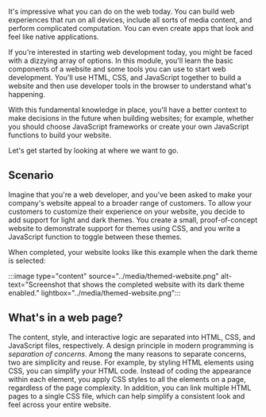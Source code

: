 
It's impressive what you can do on the web today. You can build web experiences that run on all devices, include all sorts of media content, and perform complicated computation. You can even create apps that look and feel like native applications.

If you're interested in starting web development today, you might be faced with a dizzying array of options. In this module, you'll learn the basic components of a website and some tools you can use to start web development. You'll use HTML, CSS, and JavaScript together to build a website and then use developer tools in the browser to understand what's happening.

With this fundamental knowledge in place, you'll have a better context to make decisions in the future when building websites; for example, whether you should choose JavaScript frameworks or create your own JavaScript functions to build your website.

Let's get started by looking at where we want to go.

## Scenario

Imagine that you're a web developer, and you've been asked to make your company's website appeal to a broader range of customers. To allow your customers to customize their experience on your website, you decide to add support for light and dark themes. You create a small, proof-of-concept website to demonstrate support for themes using CSS, and you write a JavaScript function to toggle between these themes.

When completed, your website looks like this example when the dark theme is selected:

:::image type="content" source="../media/themed-website.png" alt-text="Screenshot that shows the completed website with its dark theme enabled." lightbox="../media/themed-website.png":::

## What's in a web page?

The content, style, and interactive logic are separated into HTML, CSS, and JavaScript files, respectively. A design principle in modern programming is *separation of concerns*. Among the many reasons to separate concerns, two are simplicity and reuse. For example, by styling HTML elements using CSS, you can simplify your HTML code. Instead of coding the appearance within each element, you apply CSS styles to all the elements on a page, regardless of the page complexity. In addition, you can link multiple HTML pages to a single CSS file, which can help simplify a consistent look and feel across your entire website.
